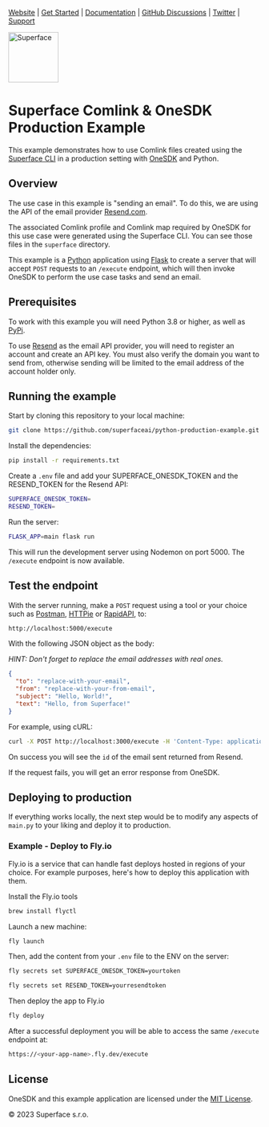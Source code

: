 [Website](https://superface.ai) | [Get Started](https://superface.ai/docs/getting-started) | [Documentation](https://superface.ai/docs) | [GitHub Discussions](https://sfc.is/discussions) | [Twitter](https://twitter.com/superfaceai) | [Support](https://superface.ai/support)

<img src="https://github.com/superfaceai/one-sdk/raw/main/docs/LogoGreen.png" alt="Superface" width="100" height="100">

# Superface Comlink & OneSDK Production Example

This example demonstrates how to use Comlink files created using the [Superface CLI](https://github.com/superfaceai/cli) in a production setting with [OneSDK](https://github.com/superfaceai/one-sdk) and Python.

## Overview

The use case in this example is "sending an email". To do this, we are using the API of the email provider [Resend.com](https://resend.com).

The associated Comlink profile and Comlink map required by OneSDK for this use case were generated using the Superface CLI. You can see those files in the `superface` directory.

This example is a [Python](https://python.org) application using [Flask](https://flask.palletsprojects.com/) to create a server that will accept `POST` requests to an `/execute` endpoint, which will then invoke OneSDK to perform the use case tasks and send an email.

## Prerequisites

To work with this example you will need Python 3.8 or higher, as well as [PyPi](https://pypi.org).

To use [Resend](https://resend.com/) as the email API provider, you will need to register an account and create an API key. You must also verify the domain you want to send from, otherwise sending will be limited to the email address of the account holder only.

## Running the example

Start by cloning this repository to your local machine:

```bash
git clone https://github.com/superfaceai/python-production-example.git
```

Install the dependencies:

```bash
pip install -r requirements.txt
```

Create a `.env` file and add your SUPERFACE_ONESDK_TOKEN and the RESEND_TOKEN for the Resend API:

```bash
SUPERFACE_ONESDK_TOKEN=
RESEND_TOKEN=
```

Run the server:

```bash
FLASK_APP=main flask run
```

This will run the development server using Nodemon on port 5000. The `/execute` endpoint is now available.

## Test the endpoint

With the server running, make a `POST` request using a tool or your choice such as [Postman](https://www.postman.com/), [HTTPie](https://httpie.io/) or [RapidAPI](https://paw.cloud/), to:

```bash
http://localhost:5000/execute
```

With the following JSON object as the body:

_HINT: Don't forget to replace the email addresses with real ones._

```json
{
  "to": "replace-with-your-email",
  "from": "replace-with-your-from-email",
  "subject": "Hello, World!",
  "text": "Hello, from Superface!"
}
```

For example, using cURL:

```bash
curl -X POST http://localhost:3000/execute -H 'Content-Type: application/json' -d '{ "to": "replace-with-your-email", "from": "replace-with-your-from-email", "subject": "Hello, World!", "text": "Hello, from Superface!"}'
```

On success you will see the `id` of the email sent returned from Resend.

If the request fails, you will get an error response from OneSDK.

## Deploying to production

If everything works locally, the next step would be to modify any aspects of `main.py` to your liking and deploy it to production.

### Example - Deploy to Fly.io

Fly.io is a service that can handle fast deploys hosted in regions of your choice. For example purposes, here's how to deploy this application with them.

Install the Fly.io tools

```bash
brew install flyctl
```

Launch a new machine:

```bash
fly launch
```

Then, add the content from your `.env` file to the ENV on the server:

```bash
fly secrets set SUPERFACE_ONESDK_TOKEN=yourtoken

fly secrets set RESEND_TOKEN=yourresendtoken
```

Then deploy the app to Fly.io

```bash
fly deploy
```

After a successful deployment you will be able to access the same `/execute` endpoint at:

```bash
https://<your-app-name>.fly.dev/execute
```

## License

OneSDK and this example application are licensed under the [MIT License](LICENSE).

© 2023 Superface s.r.o.
